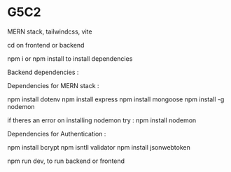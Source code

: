 # G5C2

MERN stack, tailwindcss, vite

cd on frontend or backend

npm i or npm install to install dependencies


Backend dependencies :

Dependencies for MERN stack :

npm install dotenv
npm install express
npm install mongoose
npm install -g nodemon

if theres an error on installing nodemon try :
npm install nodemon


Dependencies for Authentication : 

npm install bcrypt
npm isntll validator
npm install jsonwebtoken


npm run dev, to run backend or frontend
